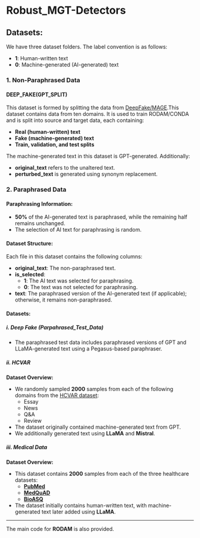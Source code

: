 # Robust_MGT-Detectors

## Datasets:

We have three dataset folders. The label convention is as follows:
- **1**: Human-written text
- **0**: Machine-generated (AI-generated) text

### 1. Non-Paraphrased Data
#### **DEEP_FAKE(GPT_SPLIT)**
This dataset is formed by splitting the data from [DeepFake/MAGE](https://github.com/yafuly/DeepfakeTextDetect).This dataset contains data from ten domains. It is used to train RODAM/CONDA and is split into source and target data, each containing:
- **Real (human-written) text**
- **Fake (machine-generated) text**
- **Train, validation, and test splits**

The machine-generated text in this dataset is GPT-generated. Additionally:
- **original_text** refers to the unaltered text.
- **perturbed_text** is generated using synonym replacement.

### 2. Paraphrased Data

#### **Paraphrasing Information:**
- **50%** of the AI-generated text is paraphrased, while the remaining half remains unchanged.
- The selection of AI text for paraphrasing is random.

#### **Dataset Structure:**
Each file in this dataset contains the following columns:
- **original_text**: The non-paraphrased text.
- **is_selected**:
  - **1**: The AI text was selected for paraphrasing.
  - **0**: The text was not selected for paraphrasing.
- **text**: The paraphrased version of the AI-generated text (if applicable); otherwise, it remains non-paraphrased.

#### **Datasets:**

##### i. **Deep Fake (Parpahrased_Test_Data)**
- The paraphrased test data includes paraphrased versions of GPT and LLaMA-generated text using a Pegasus-based paraphraser.

##### ii. **HCVAR**
**Dataset Overview:**
- We randomly sampled **2000** samples from each of the following domains from the [HCVAR dataset](https://huggingface.co/datasets/hannxu/hc_var):
  - Essay
  - News
  - Q&A
  - Review
- The dataset originally contained machine-generated text from GPT.
- We additionally generated text using **LLaMA** and **Mistral**.

##### iii. **Medical Data**
**Dataset Overview:**
- This dataset contains **2000** samples from each of the three healthcare datasets:
  - **[PubMed](https://pubmedqa.github.io/)**  
  - **[MedQuAD](https://github.com/abachaa/MedQuAD)**
  - **[BioASQ](https://www.bioasq.org/content/bioasq-qa-manually-curated-corpus-biomedical-question-answering)**
- The dataset initially contains human-written text, with machine-generated text later added using **LLaMA**.

---

The main code for **RODAM** is also provided.
